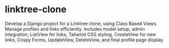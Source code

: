 # linktree-clone
Develop a Django project for a Linktree clone, using Class Based Views. Manage profiles and links efficiently. Includes model setup, admin integration, ListView for links, Tailwind CSS styling, CreateView for new links, Crispy Forms, UpdateView, DeleteView, and final profile page display.
